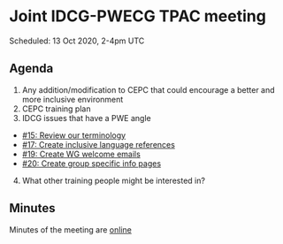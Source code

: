 
# Joint IDCG-PWECG TPAC meeting 
Scheduled: 13 Oct 2020, 2-4pm UTC

## Agenda

1. Any addition/modification to CEPC that could encourage a better and more inclusive environment
2. CEPC training plan
3. IDCG issues that have a PWE angle 
  - [#15: Review our terminology](https://github.com/w3c/idcg/issues/15)
  - [#17: Create inclusive language references](https://github.com/w3c/idcg/issues/17)
  - [#19: Create WG welcome emails](https://github.com/w3c/idcg/issues/19)
  - [#20: Create group specific info pages](https://github.com/w3c/idcg/issues/20)

4. What other training people might be interested in?

## Minutes

Minutes of the meeting are [online](https://www.w3.org/2020/10/13-idcg-minutes.html)
